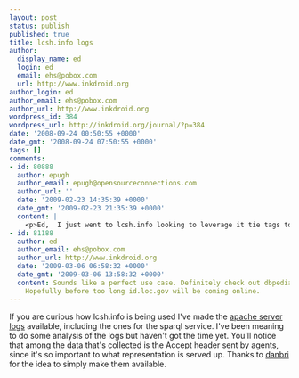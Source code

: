 ```yaml
---
layout: post
status: publish
published: true
title: lcsh.info logs
author:
  display_name: ed
  login: ed
  email: ehs@pobox.com
  url: http://www.inkdroid.org
author_login: ed
author_email: ehs@pobox.com
author_url: http://www.inkdroid.org
wordpress_id: 384
wordpress_url: http://inkdroid.org/journal/?p=384
date: '2008-09-24 00:50:55 +0000'
date_gmt: '2008-09-24 07:50:55 +0000'
tags: []
comments:
- id: 80888
  author: epugh
  author_email: epugh@opensourceconnections.com
  author_url: ''
  date: '2009-02-23 14:35:39 +0000'
  date_gmt: '2009-02-23 21:35:39 +0000'
  content: |
    <p>Ed,  I just went to lcsh.info looking to leverage it tie tags together by proximity on my project http://web.archive.org/web/20100325223647/http://www.hightechcville.com:80/ and much to my dismay, it's gone!  I wanted to comment but the comments are closed.  At any rate, do you have any suggestions on alternatives?  I want to connect people together based on how close their tags are.  So if I am tagged with "Java" and you are tagged with "Visual Basic", we share with one degree of seperation "Programming Languages" and therefore should chat.</p>
- id: 81188
  author: ed
  author_email: ehs@pobox.com
  author_url: http://www.inkdroid.org
  date: '2009-03-06 06:58:32 +0000'
  date_gmt: '2009-03-06 13:58:32 +0000'
  content: Sounds like a perfect use case. Definitely check out dbpedia for this.
    Hopefully before too long id.loc.gov will be coming online.
---
```


<p>If you are curious how lcsh.info is being used I've made the <a href="http://logs.lcsh.info">apache server logs</a> available, including the ones for the sparql service. I've been meaning to do some analysis of the logs but haven't got the time yet. You'll notice that among the data that's collected is the Accept header sent by agents, since it's so important to what representation is served up. Thanks to <a href="http://danbri.org">danbri</a> for the idea to simply make them available.</p>
